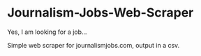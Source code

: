 # Journalism-Jobs-Web-Scraper

Yes, I am looking for a job...

Simple web scraper for journalismjobs.com, output in a csv.
